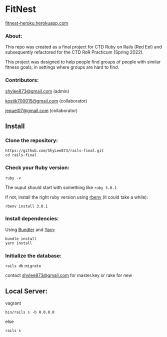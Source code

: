 # FitNest

[fitnest-heroku.herokuapp.com](https://fitnest-heroku.herokuapp.com)

### About:
This repo was created as a final project for CTD Ruby on Rails (Red Eel) and subsequently refactored for the CTD RoR Practicum (Spring 2022).

This project was designed to help people find groups of people with similar fitness goals, in settings where groups are hard to find. 

### Contributors:
shylee873@gmail.com (admin)

kostik700015@gmail.com (collaborator)

jequel07@gmail.com (collaborator)

## Install

### Clone the repository:

```shell
https://github.com/ShyLee873/rails-final.git
cd rails-final
```

### Check your Ruby version:

```shell
ruby -v
```

The ouput should start with something like `ruby 3.0.1`

If not, install the right ruby version using [rbenv](https://github.com/rbenv/rbenv) (it could take a while):

```shell
rbenv install 3.0.1
```

### Install dependencies:

Using [Bundler](https://github.com/bundler/bundler) and [Yarn](https://github.com/yarnpkg/yarn):

```shell
bundle install
yarn install
```


### Initialize the database:

```shell
rails db:migrate 
```
contact shylee873@gmail.com for master.key or rake for new


## Local Server:

vagrant
```shell
bin/rails s -b 0.0.0.0
```

else
```shell
rails s 
```


